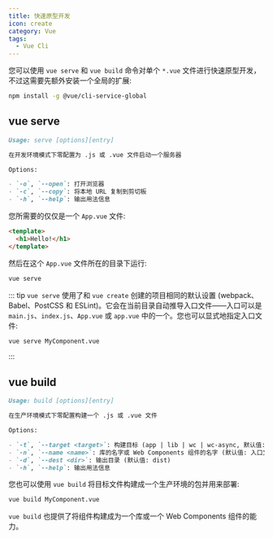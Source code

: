 ```yaml
---
title: 快速原型开发
icon: create
category: Vue
tags:
  - Vue Cli
---
```


您可以使用 `vue serve` 和 `vue build` 命令对单个 `*.vue` 文件进行快速原型开发，不过这需要先额外安装一个全局的扩展:

```bash
npm install -g @vue/cli-service-global
```

<!-- more -->

## vue serve

```md
Usage: serve [options][entry]

在开发环境模式下零配置为 .js 或 .vue 文件启动一个服务器

Options:

- `-o`, `--open`: 打开浏览器
- `-c`, `--copy`: 将本地 URL 复制到剪切板
- `-h`, `--help`: 输出用法信息
```

您所需要的仅仅是一个 `App.vue` 文件:

```html
<template>
  <h1>Hello!</h1>
</template>
```

然后在这个 `App.vue` 文件所在的目录下运行:

```bash
vue serve
```

::: tip
`vue serve` 使用了和 `vue create` 创建的项目相同的默认设置 (webpack、Babel、PostCSS 和 ESLint)。它会在当前目录自动推导入口文件——入口可以是 `main.js`、`index.js`、`App.vue` 或 `app.vue` 中的一个。您也可以显式地指定入口文件:

```bash
vue serve MyComponent.vue
```

:::

## vue build

```md
Usage: build [options][entry]

在生产环境模式下零配置构建一个 .js 或 .vue 文件

Options:

- `-t`, `--target <target>`: 构建目标 (app | lib | wc | wc-async, 默认值: app)
- `-n`, `--name <name>`: 库的名字或 Web Components 组件的名字 (默认值: 入口文件名)
- `-d`, `--dest <dir>`: 输出目录 (默认值: dist)
- `-h`, `--help`: 输出用法信息
```

您也可以使用 `vue build` 将目标文件构建成一个生产环境的包并用来部署:

```bash
vue build MyComponent.vue
```

`vue build` 也提供了将组件构建成为一个库或一个 Web Components 组件的能力。
